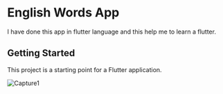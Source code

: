 # English Words App

I have done this app in flutter language and this help me to learn a flutter.

## Getting Started

This project is a starting point for a Flutter application.

![Capture1](https://github.com/user-attachments/assets/7116a297-abeb-47cc-9178-b53326a8d9ba)
